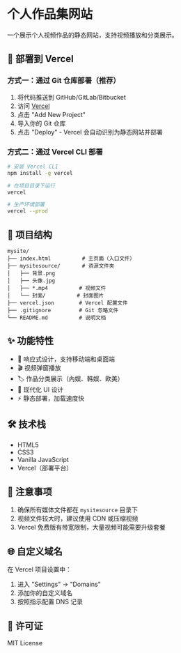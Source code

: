 # 个人作品集网站

一个展示个人视频作品的静态网站，支持视频播放和分类展示。

## 🚀 部署到 Vercel

### 方式一：通过 Git 仓库部署（推荐）

1. 将代码推送到 GitHub/GitLab/Bitbucket
2. 访问 [Vercel](https://vercel.com)
3. 点击 "Add New Project"
4. 导入你的 Git 仓库
5. 点击 "Deploy" - Vercel 会自动识别为静态网站并部署

### 方式二：通过 Vercel CLI 部署

```bash
# 安装 Vercel CLI
npm install -g vercel

# 在项目目录下运行
vercel

# 生产环境部署
vercel --prod
```

## 📁 项目结构

```
mysite/
├── index.html          # 主页面（入口文件）
├── mysitesource/       # 资源文件夹
│   ├── 背景.png
│   ├── 头像.jpg
│   ├── *.mp4          # 视频文件
│   └── 封面/          # 封面图片
├── vercel.json        # Vercel 配置文件
├── .gitignore         # Git 忽略文件
└── README.md          # 说明文档
```

## ✨ 功能特性

- 📱 响应式设计，支持移动端和桌面端
- 🎬 视频弹窗播放
- 🏷️ 作品分类展示（內娱、韩娱、欧美）
- 🎨 现代化 UI 设计
- ⚡ 静态部署，加载速度快

## 🛠️ 技术栈

- HTML5
- CSS3
- Vanilla JavaScript
- Vercel（部署平台）

## 📝 注意事项

1. 确保所有媒体文件都在 `mysitesource` 目录下
2. 视频文件较大时，建议使用 CDN 或压缩视频
3. Vercel 免费版有带宽限制，大量视频可能需要升级套餐

## 🌐 自定义域名

在 Vercel 项目设置中：
1. 进入 "Settings" → "Domains"
2. 添加你的自定义域名
3. 按照指示配置 DNS 记录

## 📄 许可证

MIT License

